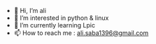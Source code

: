 - 👋 Hi, I’m ali
- 👀 I’m interested in python & linux
- 🌱 I’m currently learning Lpic
- 📫 How to reach me : ali.saba1396@gmail.com

<!---
1396ali/1396ali is a ✨ special ✨ repository because its `README.md` (this file) appears on your GitHub profile.
You can click the Preview link to take a look at your changes.
--->
